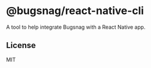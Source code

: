 # @bugsnag/react-native-cli

A tool to help integrate Bugsnag with a React Native app.

## License
MIT
